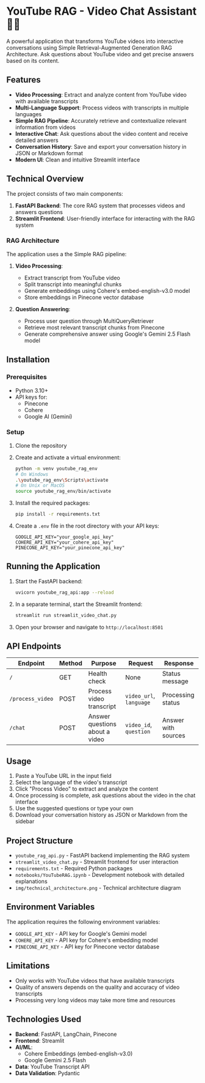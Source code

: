 # YouTube RAG - Video Chat Assistant 🎥💬

A powerful application that transforms YouTube videos into interactive conversations using Simple  Retrieval-Augmented Generation RAG Architecture. Ask questions about YouTube video and get precise answers based on its content.

## Features

- **Video Processing**: Extract and analyze content from  YouTube video with available transcripts
- **Multi-Language Support**: Process videos with transcripts in multiple languages
- **Simple RAG Pipeline**: Accurately retrieve and contextualize relevant information from videos
- **Interactive Chat**: Ask questions about the video content and receive detailed answers
- **Conversation History**: Save and export your conversation history in JSON or Markdown format
- **Modern UI**: Clean and intuitive Streamlit interface

##  Technical Overview

The project consists of two main components:

1. **FastAPI Backend**: The core RAG system that processes videos and answers questions
2. **Streamlit Frontend**: User-friendly interface for interacting with the RAG system

### RAG Architecture

The application uses a the Simple RAG  pipeline:

1. **Video Processing**:
   - Extract transcript from YouTube video
   - Split transcript into meaningful chunks
   - Generate embeddings using Cohere's embed-english-v3.0 model
   - Store embeddings in Pinecone vector database

2. **Question Answering**:
   - Process user question through MultiQueryRetriever
   - Retrieve most relevant transcript chunks from Pinecone
   - Generate comprehensive answer using Google's Gemini 2.5 Flash model

##  Installation

### Prerequisites

- Python 3.10+
- API keys for:
  - Pinecone
  - Cohere
  - Google AI (Gemini)

### Setup

1. Clone the repository
2. Create and activate a virtual environment:
   ```bash
   python -m venv youtube_rag_env
   # On Windows
   .\youtube_rag_env\Scripts\activate
   # On Unix or MacOS
   source youtube_rag_env/bin/activate
   ```

3. Install the required packages:
   ```bash
   pip install -r requirements.txt
   ```

4. Create a `.env` file in the root directory with your API keys:
   ```
   GOOGLE_API_KEY="your_google_api_key"
   COHERE_API_KEY="your_cohere_api_key"
   PINECONE_API_KEY="your_pinecone_api_key"
   ```

## Running the Application

1. Start the FastAPI backend:
   ```bash
   uvicorn youtube_rag_api:app --reload
   ```

2. In a separate terminal, start the Streamlit frontend:
   ```bash
   streamlit run streamlit_video_chat.py
   ```

3. Open your browser and navigate to `http://localhost:8501`


## API Endpoints

| Endpoint | Method | Purpose | Request | Response |
|----------|--------|---------|---------|----------|
| `/` | GET | Health check | None | Status message |
| `/process_video` | POST | Process video transcript | `video_url`, `language` | Processing status |
| `/chat` | POST | Answer questions about a video | `video_id`, `question` | Answer with sources |


## Usage

1. Paste a YouTube URL in the input field
2. Select the language of the video's transcript
3. Click "Process Video" to extract and analyze the content
4. Once processing is complete, ask questions about the video in the chat interface
5. Use the suggested questions or type your own
6. Download your conversation history as JSON or Markdown from the sidebar

## Project Structure

- `youtube_rag_api.py` - FastAPI backend implementing the RAG system
- `streamlit_video_chat.py` - Streamlit frontend for user interaction
- `requirements.txt` - Required Python packages
- `notebooks/YouTubeRAG.ipynb` - Development notebook with detailed explanations
- `img/technical_architecture.png` - Technical architecture diagram

## Environment Variables

The application requires the following environment variables:

- `GOOGLE_API_KEY` - API key for Google's Gemini model
- `COHERE_API_KEY` - API key for Cohere's embedding model
- `PINECONE_API_KEY` - API key for Pinecone vector database

## Limitations

- Only works with YouTube videos that have available transcripts
- Quality of answers depends on the quality and accuracy of video transcripts
- Processing very long videos may take more time and resources

## Technologies Used

- **Backend**: FastAPI, LangChain, Pinecone
- **Frontend**: Streamlit
- **AI/ML**: 
  - Cohere Embeddings (embed-english-v3.0)
  - Google Gemini 2.5 Flash
- **Data**: YouTube Transcript API
- **Data Validation**: Pydantic
